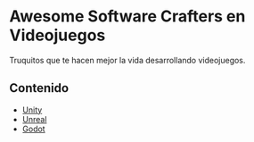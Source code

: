 # Awesome Software Crafters en Videojuegos

Truquitos que te hacen mejor la vida desarrollando videojuegos.

## Contenido

- [Unity](Unity)
- [Unreal](Unreal)
- [Godot](Godot)